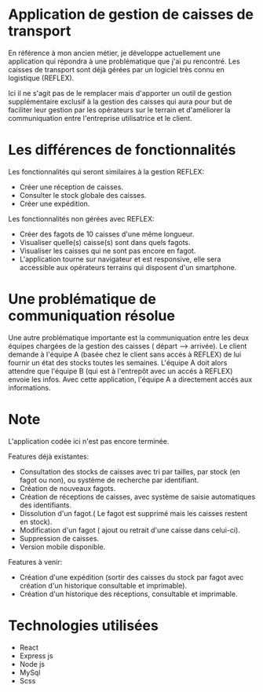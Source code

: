 # Application de gestion de caisses de transport

En référence à mon ancien métier, je développe actuellement une application qui répondra à une problématique que j'ai pu rencontré.
Les caisses de transport sont déjà gérées par un logiciel très connu en logistique (REFLEX).

Ici il ne s'agit pas de le remplacer mais d'apporter un outil de gestion supplémentaire exclusif à la gestion des caisses qui aura pour but de faciliter leur gestion par les opérateurs sur le terrain et d'améliorer la communiquation entre l'entreprise utilisatrice et le client.

# Les différences de fonctionnalités

Les fonctionnalités qui seront similaires à la gestion REFLEX:

- Créer une réception de caisses.
- Consulter le stock globale des caisses.
- Créer une expédition.

Les fonctionnalités non gérées avec REFLEX:

- Créer des fagots de 10 caisses d'une même longueur.
- Visualiser quelle(s) caisse(s) sont dans quels fagots.
- Visualiser les caisses qui ne sont pas encore en fagot.
- L'application tourne sur navigateur et est responsive, elle sera accessible aux opérateurs terrains qui disposent d'un smartphone.

# Une problématique de communiquation résolue

Une autre problématique importante est la communiquation entre les deux équipes chargées de la gestion des caisses ( départ --> arrivée).
Le client demande à l'équipe A (basée chez le client sans accés à REFLEX) de lui fournir un état des stocks toutes les semaines.
L'équipe A doit alors attendre que l'équipe B (qui est à l'entrepôt avec un accés à REFLEX) envoie les infos.
Avec cette application, l'équipe A a directement accés aux informations.

# Note

L'application codée ici n'est pas encore terminée.

Features déjà existantes:

- Consultation des stocks de caisses avec tri par tailles, par stock (en fagot ou non), ou système de recherche par identifiant.
- Création de nouveaux fagots.
- Création de réceptions de caisses, avec système de saisie automatiques des identifiants.
- Dissolution d'un fagot.( Le fagot est supprimé mais les caisses restent en stock).
- Modification d'un fagot ( ajout ou retrait d'une caisse dans celui-ci).
- Suppression de caisses.
- Version mobile disponible.

Features à venir:

- Création d'une expédition (sortir des caisses du stock par fagot avec création d'un historique consultable et imprimable).
- Création d'un historique des réceptions, consultable et imprimable.

# Technologies utilisées

- React
- Express js
- Node js
- MySql
- Scss
